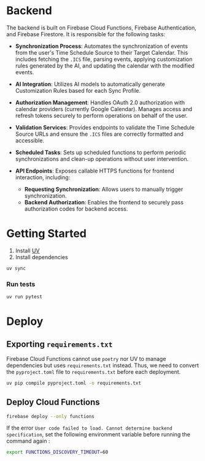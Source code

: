 # Backend

The backend is built on Firebase Cloud Functions, Firebase Authentication, and Firebase Firestore. It is responsible for the following tasks:

- **Synchronization Process**: Automates the synchronization of events from the user's Time Schedule Source to their Target Calendar. This includes fetching the `.ICS` file, parsing events, applying customization rules generated by the AI, and updating the calendar with the modified events.

- **AI Integration**: Utilizes AI models to automatically generate Customization Rules based for each Sync Profile. 

- **Authorization Management**: Handles OAuth 2.0 authorization with calendar providers (currently Google Calendar). Manages access and refresh tokens securely to perform operations on behalf of the user.

- **Validation Services**: Provides endpoints to validate the Time Schedule Source URLs and ensure the `.ICS` files are correctly formatted and accessible.

- **Scheduled Tasks**: Sets up scheduled functions to perform periodic synchronizations and clean-up operations without user intervention.

- **API Endpoints**: Exposes callable HTTPS functions for frontend interaction, including:
  - **Requesting Synchronization**: Allows users to manually trigger synchronization.
  - **Backend Authorization**: Enables the frontend to securely pass authorization codes for backend access.

# Getting Started

1. Install [UV](https://github.com/astral-sh/uv)
2. Install dependencies
  ```bash
  uv sync
  ``` 

### Run tests

```bash
uv run pytest
```


# Deploy

## Exporting `requirements.txt`

Firebase Cloud Functions cannot use `poetry` nor UV to manage dependencies but uses `requirements.txt` instead. Thus, we need to convert the `pyproject.toml` file to `requirements.txt` before each deployment.

```bash
uv pip compile pyproject.toml -o requirements.txt
```

## Deploy Cloud Functions

```bash
firebase deploy --only functions
```

If the error `User code failed to load. Cannot determine backend specification`, set the following environment variable before running the command again : 

```bash
export FUNCTIONS_DISCOVERY_TIMEOUT=60
```